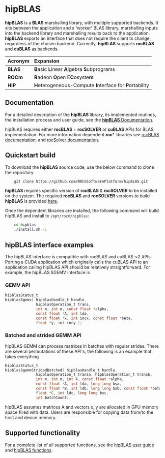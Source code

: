 # **hipBLAS**

**hipBLAS** is a **BLAS** marshalling library, with multiple supported backends.  It sits between the application and a 'worker' BLAS library, marshalling inputs into the backend library and marshalling results back to the application.  **hipBLAS** exports an interface that does not require the client to change, regardless of the chosen backend.  Currently, **hipBLAS** supports **rocBLAS** and **cuBLAS** as backends.


| Acronym  | Expansion                                                   |
| :------- | :---------------------------------------------------------- |
| **BLAS** | **B**asic **L**inear **A**lgebra **S**ubprograms            |
| **ROCm** | **R**adeon **O**pen E**C**osyste**m**                       |
| **HIP**  | **H**eterogeneous-Compute **I**nterface for **P**ortability |

## Documentation

For a detailed description of the **hipBLAS** library, its implemented routines, the installation process and user guide, see the [**hipBLAS** Documentation](https://hipblas.readthedocs.io/en/latest/).

hipBLAS requires either **rocBLAS** + **rocSOLVER** or **cuBLAS** APIs for BLAS implementation. For more information dependent **roc*** libraries see [rocBLAS documentation](https://rocblas.readthedocs.io/en/latest/), and [rocSolver documentation](https://rocsolver.readthedocs.io/en/latest/).

## Quickstart build

To download the **hipBLAS** source code, use the below command to clone the repository

```bash
    git clone https://github.com/ROCmSoftwarePlatform/hipBLAS.git
```

**hipBLAS** requires specific version of **rocBLAS** & **rocSOLVER** to be installed on the system. The required **rocBLAS** and **rocSOLVER** versions to build **hipBLAS** is provided [here](https://github.com/ROCmSoftwarePlatform/hipBLAS/blob/develop/library/CMakeLists.txt).

Once the dependent libraries are installed, the following command will build hipBLAS and install to `/opt/rocm/hipblas`:

```bash
    cd hipblas
    ./install.sh -i
```

## hipBLAS interface examples

The hipBLAS interface is compatible with rocBLAS and cuBLAS-v2 APIs.  Porting a CUDA application which originally calls the cuBLAS API to an application calling hipBLAS API should be relatively straightforward. For example, the hipBLAS SGEMV interface is

### GEMV API

```c
hipblasStatus_t
hipblasSgemv( hipblasHandle_t handle,
              hipblasOperation_t trans,
              int m, int n, const float *alpha,
              const float *A, int lda,
              const float *x, int incx, const float *beta,
              float *y, int incy );
```

### Batched and strided GEMM API

hipBLAS GEMM can process matrices in batches with regular strides.  There are several permutations of these API's, the
following is an example that takes everything

```c
hipblasStatus_t
hipblasSgemmStridedBatched( hipblasHandle_t handle,
              hipblasOperation_t transa, hipblasOperation_t transb,
              int m, int n, int k, const float *alpha,
              const float *A, int lda, long long bsa,
              const float *B, int ldb, long long bsb, const float *beta,
              float *C, int ldc, long long bsc,
              int batchCount);
```

hipBLAS assumes matrices A and vectors x, y are allocated in GPU memory space filled with data.  Users are responsible for copying data from/to the host and device memory.

## Supported functionality

For a complete list of all supported functions, see the [hipBLAS user guide](https://hipblas.readthedocs.io/en/latest/usermanual.html) and [hipBLAS functions](https://rocblas.readthedocs.io/en/latest/functions.html#hipblas-functions).
